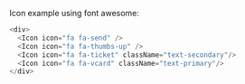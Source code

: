 Icon example using font awesome:

```js
<div>
  <Icon icon="fa fa-send" />
  <Icon icon="fa fa-thumbs-up" />
  <Icon icon="fa fa-ticket" className="text-secondary"/>
  <Icon icon="fa fa-vcard" className="text-primary"/>
</div>
```